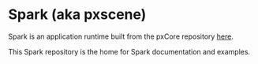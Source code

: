 # Spark (aka pxscene)

Spark is an application runtime built from the pxCore repository [here](https://github.com/pxscene/pxCore/blob/master/README.md).

This Spark repository is the home for Spark documentation and examples.
